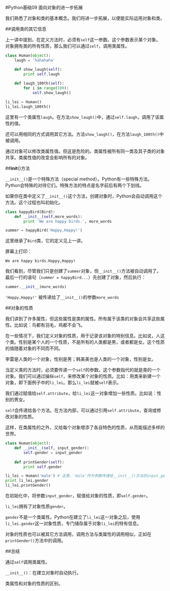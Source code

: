 #Python基础09 面向对象的进一步拓展

我们熟悉了对象和类的基本概念。我们将进一步拓展，以便能实际运用对象和类。

##调用类的其它信息

上一讲中提到，在定义方法时，必须有`self`这一参数。这个参数表示某个对象。对象拥有类的所有性质，那么我们可以通过`self`，调用类属性。

```python
class Human(object):
    laugh = 'hahahaha'

    def show_laugh(self):
        print self.laugh
    
    def laugh_100th(self):
        for i in range(100):
            self.show_laugh()

li_lei = Human()          
li_lei.laugh_100th()
```

这里有一个类属性`laugh`。在方法`show_laugh()`中，通过`self.laugh`，调用了该属性的值。

还可以用相同的方式调用其它方法。方法`show_laugh()`，在方法`laugh_100th()`中被调用。

通过对象可以修改类属性值。但这是危险的。类属性被所有同一类及其子类的对象共享。类属性值的改变会影响所有的对象。

##__init__()方法

`__init__()`是一个特殊方法（special method）。Python有一些特殊方法。Python会特殊的对待它们。特殊方法的特点是名字前后有两个下划线。

如果你在类中定义了`__init__()`这个方法，创建对象时，Python会自动调用这个方法。这个过程也叫初始化。

```python
class happyBird(Bird):
    def __init__(self,more_words):
        print 'We are happy birds.', more_words

summer = happyBird('Happy,Happy!')
```

这里继承了`Bird`类，它的定义见上一讲。

屏幕上打印：

```quote
We are happy birds.Happy,Happy!
```

我们看到，尽管我们只是创建了`summer`对象，但`__init__()`方法被自动调用了。最后一行的语句（`summer = happyBird...`）先创建了对象，然后执行：

```python
summer.__init__(more_words)
```
`'Happy,Happy!'` 被传递给了`__init__()`的参数`more_words`

##对象的性质

我们讲到了许多属性，但这些属性是类的属性。所有属于该类的对象会共享这些属性。比如说：鸟都有羽毛，鸡都不会飞。

在一些情况下，我们定义对象的性质，用于记录该对象的特别信息。比如说，人这个类。性别是某个人的一个性质，不是所有的人类都是男，或者都是女。这个性质的值随着对象的不同而不同。

李雷是人类的一个对象，性别是男；韩美美也是人类的一个对象，性别是女。

当定义类的方法时，必须要传递一个`self`的参数。这个参数指代的就是类的一个对象。我们可以通过操纵`self`，来修改某个对象的性质。比如：用类来新建一个对象，即下面例子中的`li_lei`。那么`li_lei`就被`self`表示。

我们通过赋值给`self.attribute`，给`li_lei`这一对象增加一些性质。比如说：性别的男女。

`self`会传递给各个方法。在方法内部，可以通过引用`self.attribute`，查询或修改对象的性质。

这样，在类属性的之外，又给每个对象增添了各自特色的性质，从而能描述多样的世界。

```python
class Human(object):
    def __init__(self, input_gender):
        self.gender = input_gender
        
    def printGender(self):
        print self.gender

li_lei = Human('male') # 这里，'male'作为参数传递给__init__()方法的input_gender变量。
print li_lei.gender
li_lei.printGender()
```

在初始化中，将参数`input_gender`，赋值给对象的性质，即`self.gender`。

`li_lei`拥有了对象性质`gender`。

`gender`不是一个类属性。Python在建立了`li_lei`这一对象之后，使用`li_lei.gender`这一对象性质，专门储存属于对象`li_lei`的特有信息。

对象的性质也可以被其它方法调用，调用方法与类属性的调用相似，正如在`printGender()`方法中的调用。

##总结

通过`self`调用类属性。

`__init__()`：在建立对象时自动执行。

类属性和对象的性质的区别。
